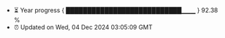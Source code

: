 - ⏳ Year progress { ███████████████████████████▁▁▁ } 92.38 %
- ⏰ Updated on Wed, 04 Dec 2024 03:05:09 GMT

